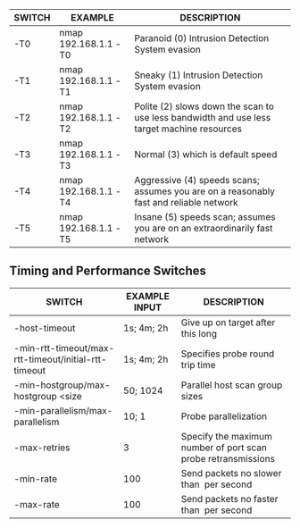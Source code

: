 |**SWITCH**|**EXAMPLE**|******DESCRIPTION******|
|---|---|---|
|-T0|nmap 192.168.1.1 -T0|Paranoid (0) Intrusion Detection System evasion|
|-T1|nmap 192.168.1.1 -T1|Sneaky (1) Intrusion Detection System evasion|
|-T2|nmap 192.168.1.1 -T2|Polite (2) slows down the scan to use less bandwidth and use less target machine resources|
|-T3|nmap 192.168.1.1 -T3|Normal (3) which is default speed|
|-T4|nmap 192.168.1.1 -T4|Aggressive (4) speeds scans; assumes you are on a reasonably fast and reliable network|
|-T5|nmap 192.168.1.1 -T5|Insane (5) speeds scan; assumes you are on an extraordinarily fast network|
## **Timing and Performance Switches**

| **SWITCH**                                                  | ****EXAMPLE INPUT**** | ********DESCRIPTION********                                   |
| ----------------------------------------------------------- | --------------------- | ------------------------------------------------------------- |
| -host-timeout <time>                                        | 1s; 4m; 2h            | Give up on target after this long                             |
| -min-rtt-timeout/max-rtt-timeout/initial-rtt-timeout <time> | 1s; 4m; 2h            | Specifies probe round trip time                               |
| -min-hostgroup/max-hostgroup <size<size>                    | 50; 1024              | Parallel host scan group sizes                                |
| -min-parallelism/max-parallelism <numprobes>                | 10; 1                 | Probe parallelization                                         |
| -max-retries <tries>                                        | 3                     | Specify the maximum number of port scan probe retransmissions |
| -min-rate <number>                                          | 100                   | Send packets no slower than <number> per second               |
| -max-rate <number>                                          | 100                   | Send packets no faster than <number> per second               |